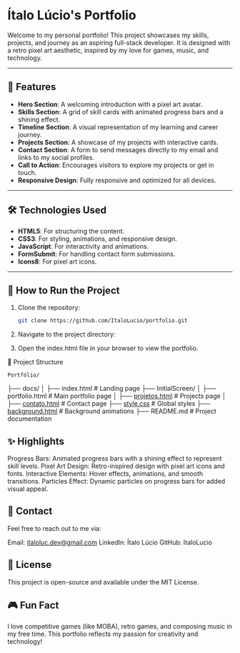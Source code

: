 # Ítalo Lúcio's Portfolio

Welcome to my personal portfolio! This project showcases my skills, projects, and journey as an aspiring full-stack developer. It is designed with a retro pixel art aesthetic, inspired by my love for games, music, and technology.

---

## 🌟 Features

- **Hero Section**: A welcoming introduction with a pixel art avatar.
- **Skills Section**: A grid of skill cards with animated progress bars and a shining effect.
- **Timeline Section**: A visual representation of my learning and career journey.
- **Projects Section**: A showcase of my projects with interactive cards.
- **Contact Section**: A form to send messages directly to my email and links to my social profiles.
- **Call to Action**: Encourages visitors to explore my projects or get in touch.
- **Responsive Design**: Fully responsive and optimized for all devices.

---

## 🛠️ Technologies Used

- **HTML5**: For structuring the content.
- **CSS3**: For styling, animations, and responsive design.
- **JavaScript**: For interactivity and animations.
- **FormSubmit**: For handling contact form submissions.
- **Icons8**: For pixel art icons.

---

## 🚀 How to Run the Project

1. Clone the repository:
   ```bash
   git clone https://github.com/ItaloLucio/portfolio.git

2. Navigate to the project directory:

3. Open the index.html file in your browser to view the portfolio.

📂 Project Structure

    Portfólio/
├── docs/
│   ├── index.html          # Landing page
├── InitialScreen/
│   ├── portfolio.html      # Main portfolio page
│   ├── [projetos.html](http://_vscodecontentref_/0)       # Projects page
│   ├── [contato.html](http://_vscodecontentref_/1)        # Contact page
├── [style.css](http://_vscodecontentref_/2)               # Global styles
├── [background.html](http://_vscodecontentref_/3)         # Background animations
├── README.md               # Project documentation


## ✨ Highlights
Progress Bars: Animated progress bars with a shining effect to represent skill levels.
Pixel Art Design: Retro-inspired design with pixel art icons and fonts.
Interactive Elements: Hover effects, animations, and smooth transitions.
Particles Effect: Dynamic particles on progress bars for added visual appeal.


## 📧 Contact
Feel free to reach out to me via:

Email: italoluc.dev@gmail.com
LinkedIn: Ítalo Lúcio
GitHub: ItaloLucio


## 📝 License
This project is open-source and available under the MIT License.

## 🎮 Fun Fact
I love competitive games (like MOBA), retro games, and composing music in my free time. This portfolio reflects my passion for creativity and technology!
